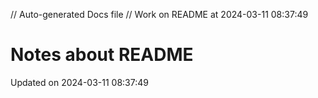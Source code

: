 // Auto-generated Docs file
// Work on README at 2024-03-11 08:37:49
# Notes about README
Updated on 2024-03-11 08:37:49
